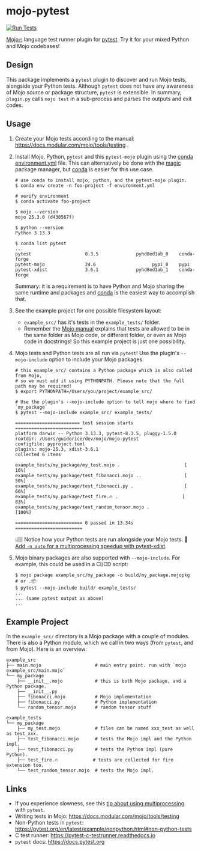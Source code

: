 # mojo-pytest

[![Run Tests](https://github.com/guidorice/mojo-pytest/actions/workflows/test.yml/badge.svg)](https://github.com/guidorice/mojo-pytest/actions/workflows/test.yml)

[Mojo🔥](https://docs.modular.com/mojo/manual) language test runner plugin for [pytest](https://docs.pytest.org). Try it for
your mixed Python and Mojo codebases!

## Design

This package implements a `pytest` plugin to discover and run Mojo tests, alongside your Python tests. Although `pytest`
does not have any awareness of Mojo source or package structure, `pytest` is extensible. In summary, `plugin.py` calls
`mojo test` in a sub-process and parses the outputs and exit codes.

## Usage

1. Create your Mojo tests according to the manual: https://docs.modular.com/mojo/tools/testing .

2. Install Mojo, Python, `pytest` and this `pytest-mojo` plugin using the [conda](https://docs.anaconda.com/miniconda/)
 [environment.yml](environment.yml) file. This can alternatively be done with the [magic](https://docs.modular.com/magic/)
 package manager, but [conda](https://docs.anaconda.com/miniconda/) is easier for this use case.

    ```shell
    # use conda to install mojo, python, and the pytest-mojo plugin.
    $ conda env create -n foo-project -f environment.yml 

    # verify environment
    $ conda activate foo-project

    $ mojo --version
    mojo 25.3.0 (d430567f)

    $ python --version
    Python 3.13.3

    $ conda list pytest
    ...
    pytest                    8.3.5              pyhd8ed1ab_0    conda-forge
    pytest-mojo               24.6                     pypi_0    pypi
    pytest-xdist              3.6.1              pyhd8ed1ab_1    conda-forge
    ```

    Summary: it is a requirement is to have Python and Mojo sharing the same runtime and packages and
    [conda](https://docs.anaconda.com/miniconda/) is the easiest way to accomplish that.

3. See the example project for one possible filesystem layout:
    - `example_src/` has it's tests in the `example_tests/` folder.
    - Remember the [Mojo manual](https://docs.modular.com/mojo/manual) explains that tests are allowed to be in the
        same folder as Mojo code, or different folder, or even as Mojo code in docstrings! So this example project
        is just one possibility.
4. Mojo tests and Python tests are all run via `pytest`! Use the plugin's `--mojo-include` option to include your
   Mojo packages.

    ```shell
    # this example_src/ contains a Python package which is also called from Mojo,
    # so we must add it using PYTHONPATH. Please note that the full path may be required!
    $ export PYTHONPATH=/Users/you/project/example_src/

    # Use the plugin's --mojo-include option to tell mojo where to find `my_package`
    $ pytest --mojo-include example_src/ example_tests/

    ======================== test session starts =========================
    platform darwin -- Python 3.13.3, pytest-8.3.5, pluggy-1.5.0
    rootdir: /Users/guidorice/dev/mojo/mojo-pytest
    configfile: pyproject.toml
    plugins: mojo-25.3, xdist-3.6.1
    collected 6 items

    example_tests/my_package/my_test.mojo .                        [ 16%]
    example_tests/my_package/test_fibonacci.mojo ..                [ 50%]
    example_tests/my_package/test_fibonacci.py .                   [ 66%]
    example_tests/my_package/test_fire.🔥 .                        [ 83%]
    example_tests/my_package/test_random_tensor.mojo .             [100%]

    ========================= 6 passed in 13.34s =========================
    ```

    👆🏽 Notice how your Python tests are run alongside your Mojo tests.
    🚀 [Add `-n auto` for a multiprocessing speedup with pytest-xdist](https://github.com/guidorice/mojo-pytest/wiki#2024-07-17-here-is-a-performance-tip).

5. Mojo binary packages are also supported with `--mojo-include`. For example, this could be used in a CI/CD script:

    ```shell
    $ mojo package example_src/my_package -o build/my_package.mojopkg  # or .📦
    $ pytest --mojo-include build/ example_tests/
    ... 
    ... (same pytest output as above)
    ...
    ```


## Example Project

In the `example_src/` directory is a Mojo package with a couple of modules. There is also a Python module, which we call
in two ways (from `pytest`, and from Mojo). Here is an overview:

```shell
example_src
├── main.mojo                    # main entry point. run with `mojo example_src/main.mojo`
└── my_package
    ├── __init__.mojo            # this is both Mojo package, and a Python package.
    ├── __init__.py
    ├── fibonacci.mojo           # Mojo implementation
    ├── fibonacci.py             # Python implementation
    └── random_tensor.mojo       # random tensor stuff

example_tests
└── my_package
    ├── my_test.mojo             # files can be named xxx_test as well as test_xxx.
    ├── test_fibonacci.mojo      # tests the Mojo impl and the Python impl.
    ├── test_fibonacci.py        # tests the Python impl (pure Python).
    ├── test_fire.🔥             # tests are collected for fire extension too.
    └── test_random_tensor.mojo  # tests the Mojo impl.
```

## Links

- If you experience slowness, see this
    [tip about using multiprocessing]( https://github.com/guidorice/mojo-pytest/wiki#2024-07-17-here-is-a-performance-tip) with `pytest`.
- Writing tests in Mojo: https://docs.modular.com/mojo/tools/testing
- Non-Python tests in `pytest`:  https://pytest.org/en/latest/example/nonpython.html#non-python-tests
- C test runner: https://pytest-c-testrunner.readthedocs.io
- `pytest` docs: https://docs.pytest.org
